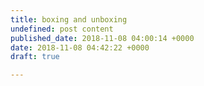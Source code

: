 ```yaml
---
title: boxing and unboxing
undefined: post content
published_date: 2018-11-08 04:00:14 +0000
date: 2018-11-08 04:42:22 +0000
draft: true

---
```


